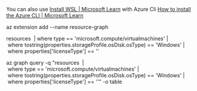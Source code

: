 You can also use [Install WSL | Microsoft Learn](https://learn.microsoft.com/en-us/windows/wsl/install) with Azure Cli
[How to install the Azure CLI | Microsoft Learn](https://learn.microsoft.com/en-us/cli/azure/install-azure-cli)

az extension add --name resource-graph

resources 
| where type == 'microsoft.compute/virtualmachines'
| where tostring(properties.storageProfile.osDisk.osType) == 'Windows'
| where properties['licenseType'] == ''

az graph query -q "resources 
| where type == 'microsoft.compute/virtualmachines'
| where tostring(properties.storageProfile.osDisk.osType) == 'Windows'
| where properties['licenseType'] == ''" -o table